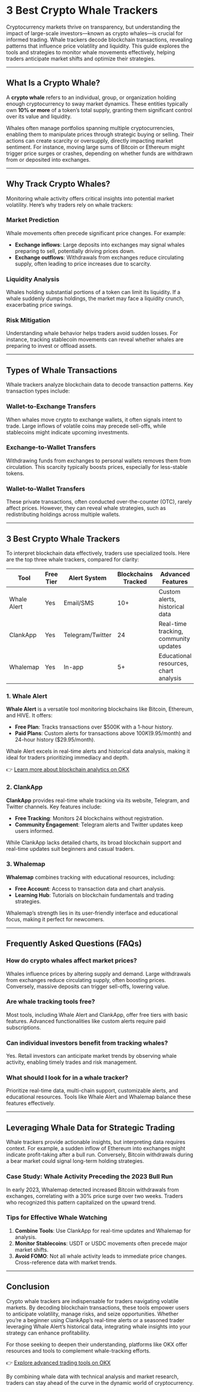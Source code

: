 # 3 Best Crypto Whale Trackers  

Cryptocurrency markets thrive on transparency, but understanding the impact of large-scale investors—known as crypto whales—is crucial for informed trading. Whale trackers decode blockchain transactions, revealing patterns that influence price volatility and liquidity. This guide explores the tools and strategies to monitor whale movements effectively, helping traders anticipate market shifts and optimize their strategies.  

---

## What Is a Crypto Whale?  

A **crypto whale** refers to an individual, group, or organization holding enough cryptocurrency to sway market dynamics. These entities typically own **10% or more** of a token’s total supply, granting them significant control over its value and liquidity.  

Whales often manage portfolios spanning multiple cryptocurrencies, enabling them to manipulate prices through strategic buying or selling. Their actions can create scarcity or oversupply, directly impacting market sentiment. For instance, moving large sums of Bitcoin or Ethereum might trigger price surges or crashes, depending on whether funds are withdrawn from or deposited into exchanges.  

---

## Why Track Crypto Whales?  

Monitoring whale activity offers critical insights into potential market volatility. Here’s why traders rely on whale trackers:  

### Market Prediction  
Whale movements often precede significant price changes. For example:  
- **Exchange inflows**: Large deposits into exchanges may signal whales preparing to sell, potentially driving prices down.  
- **Exchange outflows**: Withdrawals from exchanges reduce circulating supply, often leading to price increases due to scarcity.  

### Liquidity Analysis  
Whales holding substantial portions of a token can limit its liquidity. If a whale suddenly dumps holdings, the market may face a liquidity crunch, exacerbating price swings.  

### Risk Mitigation  
Understanding whale behavior helps traders avoid sudden losses. For instance, tracking stablecoin movements can reveal whether whales are preparing to invest or offload assets.  

---

## Types of Whale Transactions  

Whale trackers analyze blockchain data to decode transaction patterns. Key transaction types include:  

### Wallet-to-Exchange Transfers  
When whales move crypto to exchange wallets, it often signals intent to trade. Large inflows of volatile coins may precede sell-offs, while stablecoins might indicate upcoming investments.  

### Exchange-to-Wallet Transfers  
Withdrawing funds from exchanges to personal wallets removes them from circulation. This scarcity typically boosts prices, especially for less-stable tokens.  

### Wallet-to-Wallet Transfers  
These private transactions, often conducted over-the-counter (OTC), rarely affect prices. However, they can reveal whale strategies, such as redistributing holdings across multiple wallets.  

---

## 3 Best Crypto Whale Trackers  

To interpret blockchain data effectively, traders use specialized tools. Here are the top three whale trackers, compared for clarity:  

| Tool          | Free Tier | Alert System | Blockchains Tracked | Advanced Features |  
|---------------|-----------|--------------|---------------------|-------------------|  
| Whale Alert   | Yes       | Email/SMS    | 10+                 | Custom alerts, historical data |  
| ClankApp      | Yes       | Telegram/Twitter | 24                | Real-time tracking, community updates |  
| Whalemap      | Yes       | In-app       | 5+                  | Educational resources, chart analysis |  

### 1. Whale Alert  
**Whale Alert** is a versatile tool monitoring blockchains like Bitcoin, Ethereum, and HIVE. It offers:  
- **Free Plan**: Tracks transactions over $500K with a 1-hour history.  
- **Paid Plans**: Custom alerts for transactions above $100K ($9.95/month) and 24-hour history ($29.95/month).  

Whale Alert excels in real-time alerts and historical data analysis, making it ideal for traders prioritizing immediacy and depth.  

👉 [Learn more about blockchain analytics on OKX](https://bit.ly/okx-bonus)  

### 2. ClankApp  
**ClankApp** provides real-time whale tracking via its website, Telegram, and Twitter channels. Key features include:  
- **Free Tracking**: Monitors 24 blockchains without registration.  
- **Community Engagement**: Telegram alerts and Twitter updates keep users informed.  

While ClankApp lacks detailed charts, its broad blockchain support and real-time updates suit beginners and casual traders.  

### 3. Whalemap  
**Whalemap** combines tracking with educational resources, including:  
- **Free Account**: Access to transaction data and chart analysis.  
- **Learning Hub**: Tutorials on blockchain fundamentals and trading strategies.  

Whalemap’s strength lies in its user-friendly interface and educational focus, making it perfect for newcomers.  

---

## Frequently Asked Questions (FAQs)  

### How do crypto whales affect market prices?  
Whales influence prices by altering supply and demand. Large withdrawals from exchanges reduce circulating supply, often boosting prices. Conversely, massive deposits can trigger sell-offs, lowering value.  

### Are whale tracking tools free?  
Most tools, including Whale Alert and ClankApp, offer free tiers with basic features. Advanced functionalities like custom alerts require paid subscriptions.  

### Can individual investors benefit from tracking whales?  
Yes. Retail investors can anticipate market trends by observing whale activity, enabling timely trades and risk management.  

### What should I look for in a whale tracker?  
Prioritize real-time data, multi-chain support, customizable alerts, and educational resources. Tools like Whale Alert and Whalemap balance these features effectively.  

---

## Leveraging Whale Data for Strategic Trading  

Whale trackers provide actionable insights, but interpreting data requires context. For example, a sudden inflow of Ethereum into exchanges might indicate profit-taking after a bull run. Conversely, Bitcoin withdrawals during a bear market could signal long-term holding strategies.  

### Case Study: Whale Activity Preceding the 2023 Bull Run  
In early 2023, Whalemap detected increased Bitcoin withdrawals from exchanges, correlating with a 30% price surge over two weeks. Traders who recognized this pattern capitalized on the upward trend.  

### Tips for Effective Whale Watching  
1. **Combine Tools**: Use ClankApp for real-time updates and Whalemap for analysis.  
2. **Monitor Stablecoins**: USDT or USDC movements often precede major market shifts.  
3. **Avoid FOMO**: Not all whale activity leads to immediate price changes. Cross-reference data with market trends.  

---

## Conclusion  

Crypto whale trackers are indispensable for traders navigating volatile markets. By decoding blockchain transactions, these tools empower users to anticipate volatility, manage risks, and seize opportunities. Whether you’re a beginner using ClankApp’s real-time alerts or a seasoned trader leveraging Whale Alert’s historical data, integrating whale insights into your strategy can enhance profitability.  

For those seeking to deepen their understanding, platforms like OKX offer resources and tools to complement whale-tracking efforts.  

👉 [Explore advanced trading tools on OKX](https://bit.ly/okx-bonus)  

By combining whale data with technical analysis and market research, traders can stay ahead of the curve in the dynamic world of cryptocurrency.